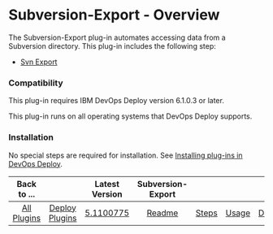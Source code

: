 
# Subversion-Export - Overview

The Subversion-Export plug-in automates accessing data from a Subversion directory. This plug-in includes the following step:

* [Svn Export](#svn_export)

### Compatibility

This plug-in requires IBM DevOps Deploy version 6.1.0.3 or later.

This plug-in runs on all operating systems that DevOps Deploy supports.

### Installation

No special steps are required for installation. See [Installing plug-ins in DevOps Deploy](https://community.ibm.com/community/user/wasdevops/blogs/laurel-dickson-bull1/2022/06/13/install-plugins "Installing plug-ins in DevOps Deploy").


|Back to ...||Latest Version|Subversion-Export ||||
| :---: | :---: | :---: | :---: | :---: | :---: | :---: |
|[All Plugins](../../index.md)|[Deploy Plugins](../README.md)|[5.1100775](https://raw.githubusercontent.com/UrbanCode/IBM-UCD-PLUGINS/main/files/Subversion-export/Subversion-export-5.1100775.zip)|[Readme](README.md)|[Steps](steps.md)|[Usage](usage.md)|[Downloads](downloads.md)|
